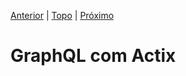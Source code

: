 [Anterior](../part-1/08-conclusao.md) | [Topo](https://github.com/naomijub/web-dev-rust-book/blob/master/book.md) | [Próximo](./01-ping-gql.md)

# GraphQL com Actix